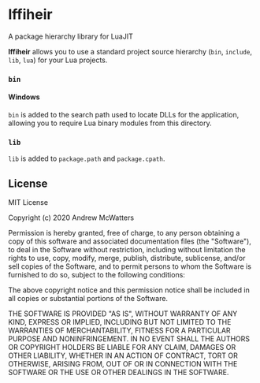 # lffiheir
A package hierarchy library for LuaJIT

**lffiheir** allows you to use a standard project source hierarchy (`bin`,
`include`, `lib`, `lua`) for your Lua projects.

### `bin`
#### Windows
`bin` is added to the search path used to locate DLLs for the application,
allowing you to require Lua binary modules from this directory.

### `lib`
`lib` is added to `package.path` and `package.cpath`.

## License
MIT License

Copyright (c) 2020 Andrew McWatters

Permission is hereby granted, free of charge, to any person obtaining a copy
of this software and associated documentation files (the "Software"), to deal
in the Software without restriction, including without limitation the rights
to use, copy, modify, merge, publish, distribute, sublicense, and/or sell
copies of the Software, and to permit persons to whom the Software is
furnished to do so, subject to the following conditions:

The above copyright notice and this permission notice shall be included in all
copies or substantial portions of the Software.

THE SOFTWARE IS PROVIDED "AS IS", WITHOUT WARRANTY OF ANY KIND, EXPRESS OR
IMPLIED, INCLUDING BUT NOT LIMITED TO THE WARRANTIES OF MERCHANTABILITY,
FITNESS FOR A PARTICULAR PURPOSE AND NONINFRINGEMENT. IN NO EVENT SHALL THE
AUTHORS OR COPYRIGHT HOLDERS BE LIABLE FOR ANY CLAIM, DAMAGES OR OTHER
LIABILITY, WHETHER IN AN ACTION OF CONTRACT, TORT OR OTHERWISE, ARISING FROM,
OUT OF OR IN CONNECTION WITH THE SOFTWARE OR THE USE OR OTHER DEALINGS IN THE
SOFTWARE.
